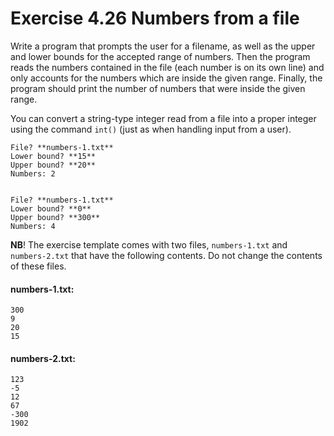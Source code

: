 # Exercise 4.26 Numbers from a file

Write a program that prompts the user for a filename, as well as the upper and lower bounds for the accepted range of numbers. Then the program reads the numbers contained in the file (each number is on its own line) and only accounts for the numbers which are inside the given range. Finally, the program should print the number of numbers that were inside the given range.

You can convert a string-type integer read from a file into a proper integer using the command `int()` (just as when handling input from a user).

```plaintext
File? **numbers-1.txt**
Lower bound? **15**
Upper bound? **20**
Numbers: 2
```

```plaintext

File? **numbers-1.txt**
Lower bound? **0**
Upper bound? **300**
Numbers: 4

```

**NB**! The exercise template comes with two files, `numbers-1.txt` and `numbers-2.txt` that have the following contents. Do not change the contents of these files.

#### numbers-1.txt:
```plaintext
300
9
20
15
```

#### numbers-2.txt:
```plaintext
123
-5
12
67
-300
1902
```
